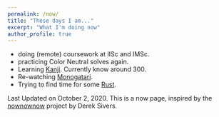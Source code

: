 ```yaml
---
permalink: /now/
title: "These days I am..."
excerpt: "What I'm doing now"
author_profile: true
---
```


 - doing (remote) coursework at IISc and IMSc.
 - practicing Color Neutral solves again.
 - Learning [Kanji](https://www.kanjidamage.com/). Currently know around 300.
 - Re-watching [Monogatari](https://www.reddit.com/r/anime/comments/iq6cb6/monogatari_series_2020_novel_order_rewatch_index/).
 - Trying to find time for some [Rust](https://github.com/rust-lang/rustlings/).


Last Updated on October 2, 2020. This is a now page, inspired by the [nownownow](https://nownownow.com/) project by Derek Sivers.
